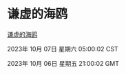 # 谦虚的海鸥
[谦虚的海鸥](http://219.139.197.203:56308/qxdho/course/base/hotlink/index.php)

2023年 10月 07日 星期六 05:00:02 CST

2023年 10月 06日 星期五 21:00:02 GMT

